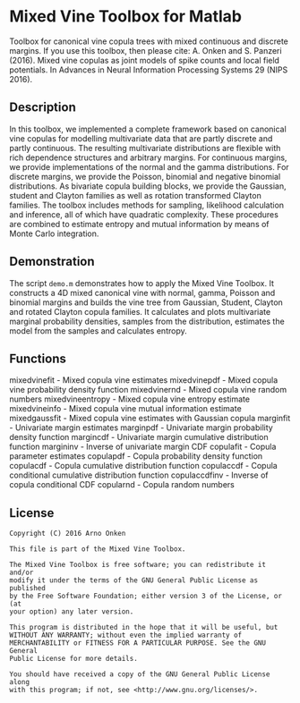 Mixed Vine Toolbox for Matlab
=============================

Toolbox for canonical vine copula trees with mixed continuous and discrete
margins. If you use this toolbox, then please cite:
A. Onken and S. Panzeri (2016). Mixed vine copulas as joint models of
spike counts and local field potentials. In Advances in Neural Information
Processing Systems 29 (NIPS 2016).


Description
-----------

In this toolbox, we implemented a complete framework based on canonical
vine copulas for modelling multivariate data that are partly discrete and
partly continuous. The resulting multivariate distributions are flexible
with rich dependence structures and arbitrary margins. For continuous
margins, we provide implementations of the normal and the gamma
distributions. For discrete margins, we provide the Poisson, binomial and
negative binomial distributions. As bivariate copula building blocks, we
provide the Gaussian, student and Clayton families as well as rotation
transformed Clayton families. The toolbox includes methods for sampling,
likelihood calculation and inference, all of which have quadratic
complexity. These procedures are combined to estimate entropy and mutual
information by means of Monte Carlo integration.


Demonstration
-------------

The script `demo.m` demonstrates how to apply the Mixed Vine Toolbox. It
constructs a 4D mixed canonical vine with normal, gamma, Poisson and
binomial margins and builds the vine tree from Gaussian, Student, Clayton
and rotated Clayton copula families. It calculates and plots multivariate
marginal probability densities, samples from the distribution, estimates
the model from the samples and calculates entropy.


Functions
---------

mixedvinefit      - Mixed copula vine estimates
mixedvinepdf      - Mixed copula vine probability density function
mixedvinernd      - Mixed copula vine random numbers
mixedvineentropy  - Mixed copula vine entropy estimate
mixedvineinfo     - Mixed copula vine mutual information estimate
mixedgaussfit     - Mixed copula vine estimates with Gaussian copula
marginfit         - Univariate margin estimates
marginpdf         - Univariate margin probability density function
margincdf         - Univariate margin cumulative distribution function
margininv         - Inverse of univariate margin CDF
copulafit         - Copula parameter estimates
copulapdf         - Copula probability density function
copulacdf         - Copula cumulative distribution function
copulaccdf        - Copula conditional cumulative distribution function
copulaccdfinv     - Inverse of copula conditional CDF
copularnd         - Copula random numbers


License
-------

```text
Copyright (C) 2016 Arno Onken

This file is part of the Mixed Vine Toolbox.

The Mixed Vine Toolbox is free software; you can redistribute it and/or
modify it under the terms of the GNU General Public License as published
by the Free Software Foundation; either version 3 of the License, or (at
your option) any later version.

This program is distributed in the hope that it will be useful, but
WITHOUT ANY WARRANTY; without even the implied warranty of
MERCHANTABILITY or FITNESS FOR A PARTICULAR PURPOSE. See the GNU General
Public License for more details.

You should have received a copy of the GNU General Public License along
with this program; if not, see <http://www.gnu.org/licenses/>.
```
